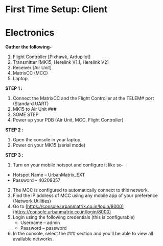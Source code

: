 # First Time Setup: Client

# Electronics

**Gather the following-**

1. Flight Controller [Pixhawk, Ardupilot]
2. Transmitter [MK15, Herelink V1.1, Herelink V2]
3. Receiver [Air Unit]
4. MatrixCC (MCC)
5. Laptop

**STEP 1 :**

1. Connect the MatrixCC and the Flight Controller at the TELEM# port (Standard UART)
2. MK15 to Air Unit ###
3. SOME STEP
4. Power up your PDB (Air Unit, MCC, Flight Controller)

**STEP 2 :**

1. Open the console in your laptop.
2. Power on your MK15 (serial mode)

**STEP 3 :**

1. Turn on your mobile hotspot and configure it like so-
  - Hotspot Name – UrbanMatrix\_EXT
  - Password – 40209357
2. The MCC is configured to automatically connect to this network.
3. Find the IP address of MCC using any mobile app of your preference (Network Utilities)
4. Go to [https://console.urbanmatrix.co.in/login/8000](https://console.urbanmatrix.co.in/login/8000)
5. Login using the following credentials (this is configurable)
    - Username – admin
    - Password – password
6. In the console, select the ### section and you'll be able to view all available networks.